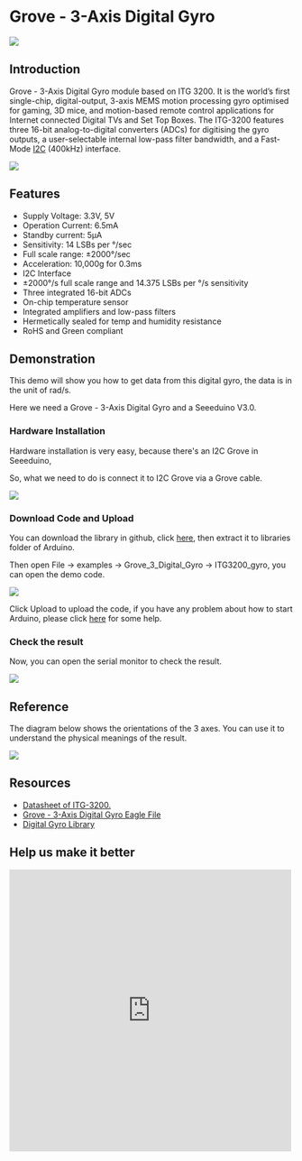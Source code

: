 <!-- 
+++
title       = "Grove - 3-Axis Digital Gyro"
+++
 -->

# Grove - 3-Axis Digital Gyro

![](/assets/Grove-3-Axis_Digital_Gyro/img/Grove-3-Axis_Digital_Gyro.jpg)

Introduction
------------

Grove - 3-Axis Digital Gyro module based on ITG 3200. It is the world’s first single-chip, digital-output, 3-axis MEMS motion processing gyro optimised for gaming, 3D mice, and motion-based remote control applications for Internet connected Digital TVs and Set Top Boxes. The ITG-3200 features three 16-bit analog-to-digital converters (ADCs) for digitising the gyro outputs, a user-selectable internal low-pass filter bandwidth, and a Fast-Mode [I2C](/index.php?title=I2CAndaction=editAndredlink=1) (400kHz) interface.

[![](/assets/common/Get_One_Now_Banner.png)](http://www.seeedstudio.com/Grove-3-Axis-Digital-Gyro-p-750.html)

Features
--------

-   Supply Voltage: 3.3V, 5V
-   Operation Current: 6.5mA
-   Standby current: 5μA
-   Sensitivity: 14 LSBs per °/sec
-   Full scale range: ±2000°/sec
-   Acceleration: 10,000g for 0.3ms
-   I2C Interface
-   ±2000°/s full scale range and 14.375 LSBs per °/s sensitivity
-   Three integrated 16-bit ADCs
-   On-chip temperature sensor
-   Integrated amplifiers and low-pass filters
-   Hermetically sealed for temp and humidity resistance
-   RoHS and Green compliant

Demonstration
-------------

This demo will show you how to get data from this digital gyro, the data is in the unit of rad/s.

Here we need a Grove - 3-Axis Digital Gyro and a Seeeduino V3.0.

### Hardware Installation

Hardware installation is very easy, because there's an I2C Grove in Seeeduino,

So, what we need to do is connect it to I2C Grove via a Grove cable.

![](/assets/Grove-3-Axis_Digital_Gyro/img/Grove-3-Axis_Digital_Gyro_Hardware.JPG)

### Download Code and Upload

You can download the library in github, click [here](https://github.com/Seeed-Studio/Grove_3_Axis_Digital_Gyro/), then extract it to libraries folder of Arduino.

Then open File -> examples -> Grove_3_Digital_Gyro -> ITG3200_gyro, you can open the demo code.

![](/assets/Grove-3-Axis_Digital_Gyro/img/ITG3200_gyro_ArduinoIde.jpg)

Click Upload to upload the code, if you have any problem about how to start Arduino, please click [here](/Getting_Started_with_Seeeduino) for some help.

### Check the result

Now, you can open the serial monitor to check the result.

![](/assets/Grove-3-Axis_Digital_Gyro/img/Grove-3-Axis_Digital_Gyro_SerialDta.jpg)

Reference
---------

The diagram below shows the orientations of the 3 axes. You can use it to understand the physical meanings of the result.

![](/assets/Grove-3-Axis_Digital_Gyro/img/Gyro_Reference_1.jpg)

Resources
---------

-   [Datasheet of ITG-3200.](http://garden.seeedstudio.com/images/a/a9/ITG-3200.pdf)
-   [Grove - 3-Axis Digital Gyro Eagle File](/assets/Grove-3-Axis_Digital_Gyro/res/Grove-3-Axis_Digital_Gyro_Eagle_File.zip)
-   [Digital Gyro Library](https://github.com/Seeed-Studio/Grove_3_Axis_Digital_Gyro)


Help us make it better
-------------------------

<iframe frameborder="0" height="500" src="https://www.surveymonkey.com/r/GRJ969Z" width="500"></iframe>

<!-- 
+++
oldwikiurl       = "http://www.seeedstudio.com/wiki/Grove_-_3-Axis_Digital_Gyro"
+++
 -->

<!-- This Markdown file was created from http://www.seeedstudio.com/wiki/Grove_-_3-Axis_Digital_Gyro -->
